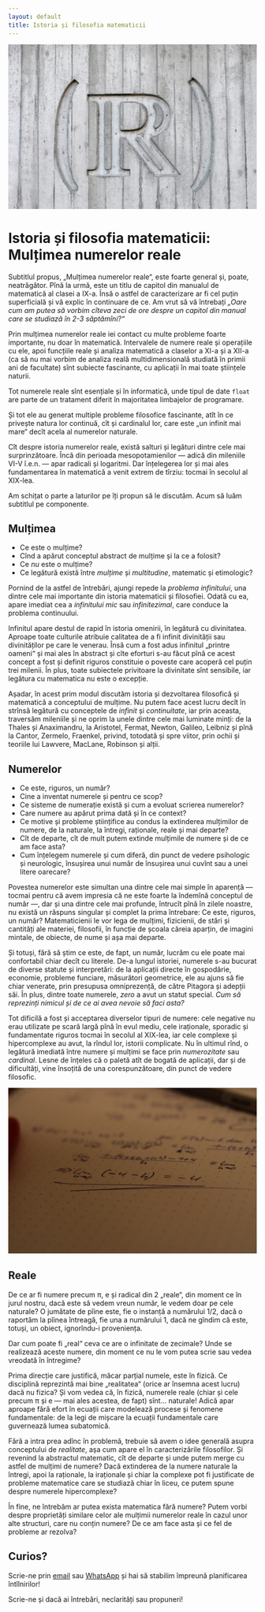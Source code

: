 ```yaml
---
layout: default
title: Istoria și filosofia matematicii
---
```


<!-- Google tag (gtag.js) -->
<script async src="https://www.googletagmanager.com/gtag/js?id=G-2SJLNGNK0T"></script>
<script>
  window.dataLayer = window.dataLayer || [];
  function gtag(){dataLayer.push(arguments);}
  gtag('js', new Date());

  gtag('config', 'G-2SJLNGNK0T');
</script>

![Mulțimea numerelor reale](assets/real_set.jpg)

# Istoria și filosofia matematicii: Mulțimea numerelor reale

Subtitlul propus, „Mulțimea numerelor reale“, este foarte general și, poate, neatrăgător.
Pînă la urmă, este un titlu de capitol din manualul de matematică al clasei a IX-a. 
Însă o astfel de caracterizare ar fi cel puțin superficială 
și vă explic în continuare de ce. Am vrut să vă întrebați *„Oare cum am putea să*
*vorbim cîteva zeci de ore despre un capitol din manual care se studiază în 2-3 săptămîni?“*

Prin mulțimea numerelor reale iei contact cu multe probleme foarte importante, nu doar în matematică.
Intervalele de numere reale și operațiile cu ele, apoi funcțiile reale și analiza matematică 
a claselor a XI-a și a XII-a (ca să nu mai vorbim de analiza reală multidimensională 
studiată în primii ani de facultate) sînt subiecte fascinante, cu aplicații în mai toate
științele naturii. 

Tot numerele reale sînt esențiale și în informatică, unde tipul de date `float` are parte de un 
tratament diferit în majoritatea limbajelor de programare. 

Și tot ele au generat multiple probleme filosofice fascinante, 
atît în ce privește natura lor continuă, cît și cardinalul lor, care este „un infinit mai mare“ 
decît acela al numerelor naturale.

Cît despre istoria numerelor reale, există salturi 
și legături dintre cele mai surprinzătoare. Încă din perioada mesopotamienilor — adică 
din mileniile VI-V î.e.n. — apar radicali și logaritmi. Dar înțelegerea lor și mai 
ales fundamentarea în matematică a venit extrem de tîrziu: tocmai în secolul al XIX-lea.

Am schițat o parte a laturilor pe îți propun să le discutăm. Acum să luăm subtitlul pe componente.

## Mulțimea
* Ce este o mulțime?
* Cînd a apărut conceptul abstract de mulțime și la ce a folosit? 
* Ce *nu* este o mulțime? 
* Ce legătură există între *mulțime* și *multitudine*, matematic și etimologic? 

Pornind de la astfel de întrebări, ajungi repede la *problema infinitului*, una dintre cele 
mai importante din istoria matematicii și filosofiei. Odată cu ea, apare imediat cea a *infinitului mic* 
sau *infinitezimal*, care conduce la problema continuului. 

Infinitul apare destul de rapid în istoria omenirii, în legătură cu divinitatea.
Aproape toate culturile atribuie calitatea de a fi infinit divinității sau 
divinităților pe care le venerau. Însă cum a fost adus infinitul „printre oameni“ și 
mai ales în abstract și cîte eforturi s-au făcut pînă ce acest concept a fost și 
definit riguros constituie o poveste care acoperă cel puțin trei milenii. În plus,
toate subiectele privitoare la divinitate sînt sensibile, iar legătura cu matematica
nu este o excepție.

Așadar, în acest prim modul discutăm istoria și dezvoltarea filosofică și matematică a conceptului de mulțime.
Nu putem face acest lucru decît în strînsă legătură cu conceptele de *infinit* și 
*continuitate*, iar prin aceasta, traversăm mileniile și ne oprim la unele dintre cele mai 
luminate minți: de la Thales și Anaximandru, la Aristotel, Fermat, Newton, Galileo, Leibniz 
și pînă la Cantor, Zermelo, Fraenkel, privind, totodată și spre viitor, prin ochii și 
teoriile lui Lawvere, MacLane, Robinson și alții.

## Numerelor
* Ce este, riguros, un număr? 
* Cine a inventat numerele și pentru ce scop? 
* Ce sisteme de numerație există și cum a evoluat scrierea numerelor? 
* Care numere au apărut prima dată și în ce context? 
* Ce motive și probleme științifice au condus la extinderea mulțimilor de numere, de la naturale, la întregi, raționale, reale și mai departe?
* Cît de departe, cît de mult putem extinde mulțimile de numere și de ce am face asta?
* Cum înțelegem numerele și cum diferă, din punct de vedere psihologic și neurologic, însușirea unui număr de însușirea unui cuvînt sau a unei litere oarecare?

Povestea numerelor este simultan una dintre cele mai simple în aparență — tocmai pentru 
că avem impresia că ne este foarte la îndemînă conceptul de număr —, dar și una dintre 
cele mai profunde, întrucît pînă în zilele noastre, nu există un răspuns singular și 
complet la prima întrebare: Ce este, riguros, un număr? Matematicienii le vor lega 
de mulțimi, fizicienii, de stări și cantități ale materiei, filosofii, în funcție 
de școala căreia aparțin, de imagini mintale, de obiecte, de nume și așa mai departe.

Și totuși, fără să știm ce este, de fapt, un număr, lucrăm cu ele poate mai confortabil 
chiar decît cu literele. De-a lungul istoriei, numerele s-au bucurat de diverse statute 
și interpretări: de la aplicații directe în gospodărie, economie, probleme funciare, 
măsurători geometrice, ele au ajuns să fie chiar venerate, prin presupusa omniprezență, 
de către Pitagora și adepții săi. În plus, dintre toate numerele, *zero* a avut un statut 
special. *Cum să reprezinți nimicul și de ce ai avea nevoie să faci asta?*

Tot dificilă a fost și acceptarea diverselor tipuri de numere: cele negative nu 
erau utilizate pe scară largă pînă în evul mediu, cele iraționale, sporadic și 
fundamentate riguros tocmai în secolul al XIX-lea, iar cele complexe și hipercomplexe 
au avut, la rîndul lor, istorii complicate. Nu în ultimul rînd, o legătură imediată 
între numere și mulțimi se face prin *numerozitate* sau *cardinal*.
Lesne de înțeles că o paletă atît de bogată de aplicații, dar și de 
dificultăți, vine însoțită de una corespunzătoare, din punct de vedere filosofic.

![Limită](assets/limit.jpg)

## Reale
De ce ar fi numere precum π, e și radical din 2 „reale“, din moment ce în jurul nostru, 
dacă este să vedem vreun număr, le vedem doar pe cele naturale? O jumătate de pîine este, 
fie o instanță a numărului 1/2, dacă o raportăm la pîinea întreagă, fie una a numărului 1, 
dacă ne gîndim că este, totuși, un obiect, ignorîndu-i proveniența.

Dar cum poate fi „real“ ceva ce are o infinitate de zecimale? Unde se realizează 
aceste numere, din moment ce nu le vom putea scrie sau vedea vreodată în întregime? 

Prima direcție care justifică, măcar parțial numele, este în fizică. 
Ce disciplină reprezintă mai bine „realitatea“ (orice ar însemna acest lucru) 
dacă nu fizica? Și vom vedea că, în fizică, numerele reale (chiar și cele precum π și e 
— mai ales acestea, de fapt) sînt... naturale! Adică apar aproape fără efort în 
ecuații care modelează procese și fenomene fundamentale: de la legi de mișcare la 
ecuații fundamentale care guvernează lumea subatomică.

Fără a intra prea adînc în problemă, trebuie să avem o idee generală asupra conceptului 
de *realitate*, așa cum apare el în caracterizările filosofilor. Și revenind la abstractul
matematic, cît de departe și unde putem merge cu astfel de mulțimi 
de numere? Dacă extinderea de la numere naturale la întregi, apoi la raționale, 
la iraționale și chiar la complexe pot fi justificate de probleme matematice care 
se studiază chiar în liceu, ce putem spune despre numerele hipercomplexe? 

În fine, ne întrebăm ar putea exista matematica fără numere? Putem vorbi despre 
proprietăți similare celor ale mulțimii numerelor reale în cazul unor alte structuri, 
care nu conțin numere? De ce am face asta și ce fel de probleme ar rezolva?

## Curios?
Scrie-ne prin [email](mailto:adrianmanea@poligon-edu.ro) sau 
[WhatsApp](https://wa.me/40750408128) și hai să stabilim împreună planificarea întîlnirilor!

Scrie-ne și dacă ai întrebări, neclarități sau propuneri!